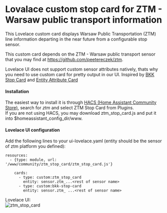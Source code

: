 # Lovalace custom stop card for ZTM - Warsaw public transport information
This Lovelace custom card displays Warsaw Public Transportation (ZTM) line information departing in the near future from a configurable stop sensor.

This custom card depends on the ZTM - Warsaw public transport sensor that you may find at https://github.com/peetereczek/ztm.

Lovelace UI does not support custom sensor attributes natively, thats why you need to use custom card for pretty output in our UI.
Inspired by [BKK Stop Card](https://github.com/amaximus/bkk-stop-card) and [Entity Attribute Card](https://github.com/custom-cards/entity-attributes-card)

#### Installation
The easiest way to install it is through [HACS (Home Assistant Community Store)](https://custom-components.github.io/hacs/),
search for <i>ztm</i> and select ZTM Stop Card from Plugins.<br />
If you are not using HACS, you may download ztm_stop_card.js and put it into $homeassistant_config_dir/www.<br />

#### Lovelace UI configuration
Add the following lines to your ui-lovelace.yaml (entity should be the sensor of ztm platform you defined):
```
resources:
  - {type: module, url: '/www/community/ztm_stop_card/ztm_stop_card.js'}

    cards:
      - type: custom:ztm_stop_card
        entity: sensor.ztm_...<rest of sensor name>
      - type: custom:bkk-stop-card
        entity: sensor.ztm_ ...<rest of sensor name>
```

Lovelace UI:<br />
![ztm_stop_card](ztm_card.jpg)
